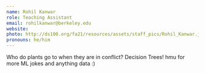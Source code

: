```yaml
---
name: Rohil Kanwar
role: Teaching Assistant
email: rohilkanwar@berkeley.edu
website: 
photo: http://ds100.org/fa21/resources/assets/staff_pics/Rohil_Kanwar.jpg
pronouns: he/him
---
```

Who do plants go to when they are in conflict? Decision Trees! hmu for more ML jokes and anything data :)
